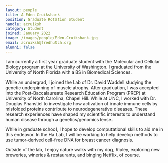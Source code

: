 ```yaml
---
layout: people
title: A Eden Cruikshank
position: Graduate Rotation Student
handle: acruiksh
category: Student
joined: January 2022
image: /images/people/Eden-Cruikshank.jpg
email: acruiksh@fredhutch.org
alumni: false
---
```


I am currently a first year graduate student with the Molecular and Cellular Biology program at the University of Washington. I graduated from the University of North Florida with a BS in Biomedical Sciences. 

While an undergrad, I joined the Lab of Dr. David Waddell studying the genetic underpinning of muscle atrophy. After graduation, I was accepted into the Post-Baccalaureate Research Education Program (PREP) at University of North Carolina, Chapel Hill. While at UNC, I worked with Dr. Douglas Phanstiel to investigate how activation of innate immune cells by misfolded proteins contribute to neurodegenerative diseases. These research experiences have shaped my scientific interests to understand human disease through a genetics/genomics lense. 

While in graduate school, I hope to develop computational skills to aid me in this endeavor. In the Ha Lab, I will be working to help develop methods to use tumor-derived cell-free DNA for breast cancer diagnosis. 

Outside of the lab, I enjoy nature walks with my dog, Ripley, exploring new breweries, wineries & restaurants, and binging Netflix, of course.   
